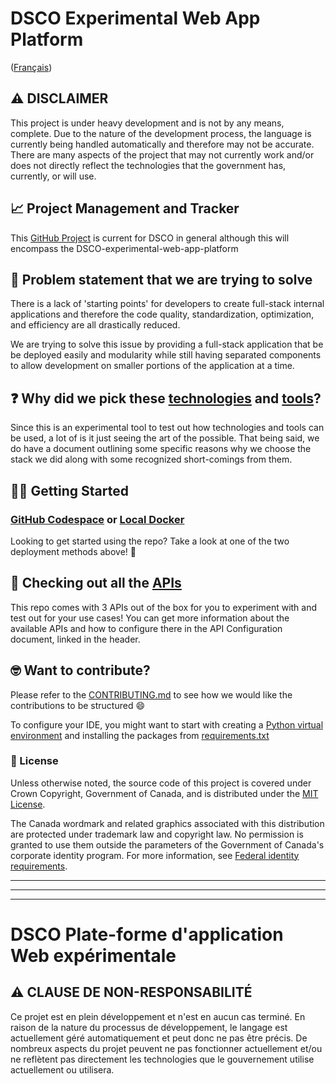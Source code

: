 # DSCO Experimental Web App Platform

([Français](#dsco-plate-forme-dapplication-web-expérimentale))

## ⚠️ DISCLAIMER

This project is under heavy development and is not by any means, complete. Due to the nature of the development process, the language is currently being handled automatically and therefore may not be accurate. There are many aspects of the project that may not currently work and/or does not directly reflect the technologies that the government has, currently, or will use.

## 📈 Project Management and Tracker

This [GitHub Project](https://github.com/orgs/PHACDataHub/projects/10/views/2) is current for DSCO in general although this will encompass the DSCO-experimental-web-app-platform

## 🤔 Problem statement that we are trying to solve

There is a lack of 'starting points' for developers to create full-stack internal applications and therefore the code quality, standardization, optimization, and efficiency are all drastically reduced.

We are trying to solve this issue by providing a full-stack application that be be deployed easily and modularity while still having separated components to allow development on smaller portions of the application at a time.

## ❓ Why did we pick these [technologies](/docs/EN/tech-stack-reasons.md) and [tools](/docs/EN/peripheral-tools-reasons.md)?

Since this is an experimental tool to test out how technologies and tools can be used, a lot of is it just seeing the art of the possible. That being said, we do have a document outlining some specific reasons why we choose the stack we did along with some recognized short-comings from them.

## 👨‍💻 Getting Started

### [GitHub Codespace](/docs/EN/github-codespace-deployment.md) or [Local Docker](/docs/EN/local-docker-deployment.md)

Looking to get started using the repo? Take a look at one of the two deployment methods above! 🚀

## 👀 Checking out all the [APIs](/docs/EN/api-configurations.md)

This repo comes with 3 APIs out of the box for you to experiment with and test out for your use cases! You can get more information about the available APIs and how to configure there in the API Configuration document, linked in the header.

## 🤓 Want to contribute?
Please refer to the [CONTRIBUTING.md](./CONTRIBUTING.md) to see how we would like the contributions to be structured 😄

To configure your IDE, you might want to start with creating a [Python virtual environment](/docs/EN/local-docker-deployment.md#setting-up-python-virtual-environment) and installing the packages from [requirements.txt](/core-api/requirements.txt)

### 📄 License

Unless otherwise noted, the source code of this project is covered under Crown Copyright, Government of Canada, and is distributed under the [MIT License](LICENSE).

The Canada wordmark and related graphics associated with this distribution are protected under trademark law and copyright law. No permission is granted to use them outside the parameters of the Government of Canada's corporate identity program. For more information, see [Federal identity requirements](https://www.canada.ca/en/treasury-board-secretariat/topics/government-communications/federal-identity-requirements.html).

______________________
______________________
______________________

<!-- markdownlint-disable MD024 MD025 -->
# DSCO Plate-forme d'application Web expérimentale

## ⚠️ CLAUSE DE NON-RESPONSABILITÉ

Ce projet est en plein développement et n'est en aucun cas terminé. En raison de la nature du processus de développement, le langage est actuellement géré automatiquement et peut donc ne pas être précis. De nombreux aspects du projet peuvent ne pas fonctionner actuellement et/ou ne reflètent pas directement les technologies que le gouvernement utilise actuellement ou utilisera.

